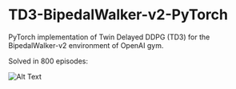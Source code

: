 # TD3-BipedalWalker-v2-PyTorch

PyTorch implementation of Twin Delayed DDPG (TD3) for the BipedalWalker-v2 environment of OpenAI gym.

Solved in 800 episodes:

![Alt Text](https://github.com/nikhilbarhate99/TD3-BipedalWalker-v2-PyTorch/blob/master/gif/GIF-ONE.gif)
